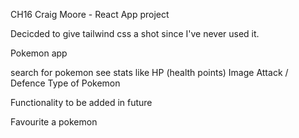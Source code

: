 CH16 Craig Moore - React App project

Decicded to give tailwind css a shot since I've never used it. 

Pokemon app

search for pokemon
see stats like HP (health points)
Image
Attack / Defence 
Type of Pokemon

Functionality to be added in future 

Favourite a pokemon
